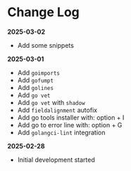 # Change Log

**2025-03-02**

- Add some snippets

**2025-03-01**

- Add `goimports`
- Add `gofumpt`
- Add `golines`
- Add `go vet`
- Add `go vet` with `shadow`
- Add `fieldalignment` autofix
- Add go tools installer with: option + I
- Add go to error line with: option + G
- Add `golangci-lint` integration

**2025-02-28**

- Initial development started
